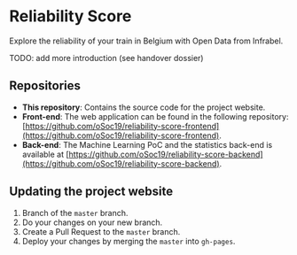 # Reliability Score

Explore the reliability of your train in Belgium with Open Data from Infrabel.

TODO: add more introduction (see handover dossier)

## Repositories

- **This repository**: Contains the source code for the project website.
- **Front-end**: The web application can be found in the following repository: [https://github.com/oSoc19/reliability-score-frontend](https://github.com/oSoc19/reliability-score-frontend).
- **Back-end**: The Machine Learning PoC and the statistics back-end is available at [https://github.com/oSoc19/reliability-score-backend](https://github.com/oSoc19/reliability-score-backend).

## Updating the project website

1. Branch of the `master` branch.
2. Do your changes on your new branch.
3. Create a Pull Request to the `master` branch.
4. Deploy your changes by merging the `master` into `gh-pages`.
